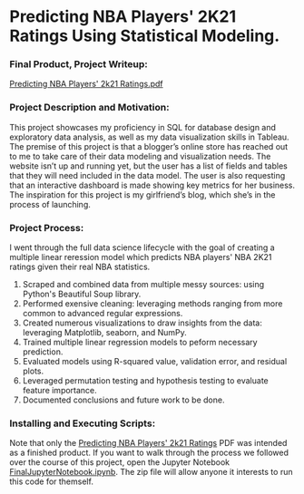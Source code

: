 # Predicting NBA Players' 2K21 Ratings Using Statistical Modeling.
### Final Product, Project Writeup: 
[Predicting NBA Players' 2k21 Ratings.pdf](https://github.com/Hustonb/Predicting-NBA-Players-2K21-Ratings/blob/main/Predicting%20NBA%20Player's%202K21%20Ratings.pdf)

### Project Description and Motivation:
This project showcases my proficiency in SQL for database design and exploratory data analysis, as well as my data visualization skills in Tableau. 
The premise of this project is that a blogger’s online store has reached out to me to take care of their data modeling and visualization needs. The website isn’t up and running yet, but the user has a list of fields and tables that they will need included in the data model. The user is also requesting that an interactive dashboard is made showing key metrics for her business. The inspiration for this project is my girlfriend’s blog, which she’s in the process of launching.

### Project Process:
I went through the full data science lifecycle with the goal of creating a multiple linear reression model which predicts NBA players' NBA 2K21 ratings given their real NBA statistics. 
1. Scraped and combined data from multiple messy sources: using Python's Beautiful Soup library. 
2. Performed exensive cleaning: leveraging methods ranging from more common to advanced regular expressions.
3. Created numerous visualizations to draw insights from the data: leveraging Matplotlib, seaborn, and NumPy.
4. Trained multiple linear regression models to peform necessary prediction.
5. Evaluated models using R-squared value, validation error, and residual plots.
6. Leveraged permutation testing and hypothesis testing to evaluate feature importance.
7. Documented conclusions and future work to be done. 

### Installing and Executing Scripts:
Note that only the [Predicting NBA Players' 2k21 Ratings](https://github.com/Hustonb/Predicting-NBA-Players-2K21-Ratings/blob/main/Predicting%20NBA%20Player's%202K21%20Ratings.pdf) PDF was intended as a finished product. If you want to walk through the process we followed over the course of this project, open the Jupyter Notebook [FinalJupyterNotebook.ipynb](https://github.com/Hustonb/Predicting-NBA-Players-2K21-Ratings/blob/main/FinalJupyterNotebook.ipynb).
The zip file will allow anyone it interests to run this code for themself.
